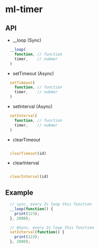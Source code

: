# ml-timer

## API

* __loop (Sync)

``` js
  __loop(
    function, // function
    timer,    // nubmer
  )

```

* setTimeout (Async)

``` js
  setTimeout(
    function, // function
    timer,    // nubmer
  )

```

* setInterval (Async)

``` js
  setInterval(
    function, // function
    timer,    // nubmer
  )

```

* clearTimeout

``` js

  clearTimeout(id)
```

* clearInterval

``` js

  clearInterval(id)
```

## Example

``` js
  // sync, every 2s loop this function
  __loop(function() {
    print(123);
  }, 2000);

  // ASync, every 2s loop this function
  setInterval(function() {
    print(123);
  }, 2000);

```